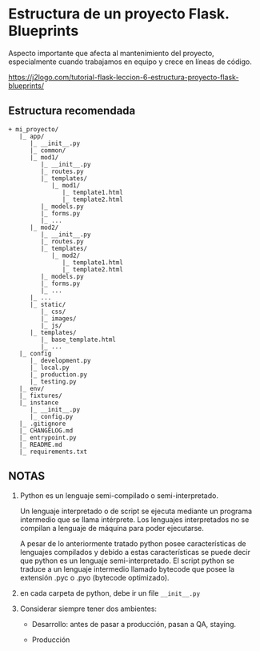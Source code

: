 # Estructura de un proyecto Flask. Blueprints

Aspecto importante que afecta al mantenimiento del proyecto, especialmente cuando trabajamos en equipo y crece en líneas de código.

https://j2logo.com/tutorial-flask-leccion-6-estructura-proyecto-flask-blueprints/

## Estructura recomendada

```
+ mi_proyecto/
   |_ app/
      |_ __init__.py
      |_ common/
      |_ mod1/
         |_ __init__.py
         |_ routes.py
         |_ templates/
            |_ mod1/
               |_ template1.html
               |_ template2.html
         |_ models.py
         |_ forms.py
         |_ ...
      |_ mod2/
         |_ __init__.py
         |_ routes.py
         |_ templates/
            |_ mod2/
               |_ template1.html
               |_ template2.html
         |_ models.py
         |_ forms.py
         |_ ...
      |_ ...
      |_ static/
         |_ css/
         |_ images/
         |_ js/
      |_ templates/
         |_ base_template.html
         |_ ...
   |_ config
      |_ development.py
      |_ local.py
      |_ production.py
      |_ testing.py
   |_ env/
   |_ fixtures/
   |_ instance
      |_ __init__.py
      |_ config.py
   |_ .gitignore
   |_ CHANGELOG.md
   |_ entrypoint.py
   |_ README.md
   |_ requirements.txt

```

## NOTAS

1. Python es un lenguaje semi-compilado o semi-interpretado.

   Un lenguaje interpretado o de script se ejecuta mediante un programa intermedio que se llama intérprete. Los lenguajes interpretados no se compilan a lenguaje de máquina para poder ejecutarse.

   A pesar de lo anteriormente tratado python posee características de lenguajes compilados y debido a estas características se puede decir que python es un lenguaje semi-interpretado. El script python se traduce a un lenguaje intermedio llamado bytecode que posee la extensión .pyc o .pyo (bytecode optimizado).

2. en cada carpeta de python, debe ir un file `__init__.py`

3. Considerar siempre tener dos ambientes:

   - Desarrollo: antes de pasar a producción, pasan a QA, staying.

   - Producción

